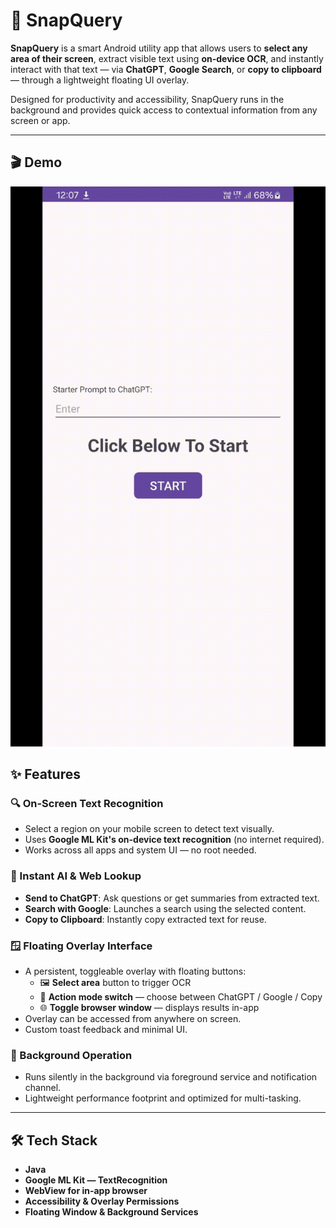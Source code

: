 # 📱 SnapQuery

**SnapQuery** is a smart Android utility app that allows users to **select any area of their screen**, extract visible text using **on-device OCR**, and instantly interact with that text — via **ChatGPT**, **Google Search**, or **copy to clipboard** — through a lightweight floating UI overlay.

Designed for productivity and accessibility, SnapQuery runs in the background and provides quick access to contextual information from any screen or app.

---

## 🎬 Demo

![SnapQuery Demo](media/SnapQuery_Demo.gif)

## ✨ Features

### 🔍 On-Screen Text Recognition
- Select a region on your mobile screen to detect text visually.
- Uses **Google ML Kit's on-device text recognition** (no internet required).
- Works across all apps and system UI — no root needed.

### 🧠 Instant AI & Web Lookup
- **Send to ChatGPT**: Ask questions or get summaries from extracted text.
- **Search with Google**: Launches a search using the selected content.
- **Copy to Clipboard**: Instantly copy extracted text for reuse.

### 🪟 Floating Overlay Interface
- A persistent, toggleable overlay with floating buttons:
    - 🖼️ **Select area** button to trigger OCR
    - 🤖 **Action mode switch** — choose between ChatGPT / Google / Copy
    - 🌐 **Toggle browser window** — displays results in-app
- Overlay can be accessed from anywhere on screen.
- Custom toast feedback and minimal UI.

### 🔋 Background Operation
- Runs silently in the background via foreground service and notification channel.
- Lightweight performance footprint and optimized for multi-tasking.

---

## 🛠️ Tech Stack

- **Java**
- **Google ML Kit — TextRecognition**
- **WebView for in-app browser**
- **Accessibility & Overlay Permissions**
- **Floating Window & Background Services**